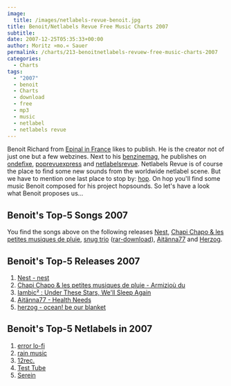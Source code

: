 ```yaml
---
image:
  title: /images/netlabels-revue-benoit.jpg
title: Benoit/Netlabels Revue Free Music Charts 2007
subtitle: 
date: 2007-12-25T05:35:33+00:00
author: Moritz »mo.« Sauer
permalink: /charts/213-benoitnetlabels-revuew-free-music-charts-2007
categories:
  - Charts
tags:
  - "2007"
  - benoit
  - Charts
  - download
  - free
  - mp3
  - music
  - netlabel
  - netlabels revue
---
```

Benoit Richard from [Epinal in France](http://maps.google.de/maps?f=q&hl=de&geocode=&time=&date=&ttype=&q=Epinal+in+France+&sll=50.940664,6.959911&sspn=0.31109,0.725098&ie=UTF8&ll=48.166085,6.459961&spn=21.094558,46.40625&z=5&om=1) likes to publish. He is the creator not of just one but a few webzines. Next to his [benzinemag](http://www.benzinemag.net), he publishes on [ondefixe](http://www.ondefixe.net), [poprevuexpress](http://poprevuexpress.blogspot.com) and [netlabelsrevue](http://netlabelsrevue.blogspot.com). Netlabels Revue is of course the place to find some new sounds from the worldwide netlabel scene. But we have to mention one last place to stop by: [hop](http://hop.over-blog.com). On hop you'll find some music Benoit composed for his project hopsounds. So let's have a look what Benoit proposes us...<!--more-->

## Benoit's Top-5 Songs 2007

You find the songs above on the following releases [Nest](http://www.serein.co.uk/music/ser013/), [Chapi Chapo & les petites musiques de pluie](http://www.error-lofi.com), [snug trio](http://lesdiksquisautent.free.fr/catalogue.htm) ([rar-download](http://snugtrio.free.fr/snugtrio_vol3_2007.rar)), [Aitänna77](http://www.monocromatica.com/netlabel/releases/tube081.htm) and [Herzog](http://www.archive.org/details/12rec.039).

## Benoit's Top-5 Releases 2007

  1. [Nest - nest](http://www.serein.co.uk/music/ser013/)
  2. [Chapi Chapo & les petites musiques de pluie - Armizio&ugrave; du](http://www.error-lofi.com/netlabel/news.html)
  3. [Iambic&sup2; : Under These Stars, We'll Sleep Again](http://www.laridae.at/releases.php?id=34&start=0)
  4. [Ait&auml;nna77 - Health Needs](http://www.aitanna77.net/releases.php)
  5. [herzog - ocean! be our blanket](http://grandmasterrobo.sonicsquirrel.net/12rec/%5b12rec.039%5d%20Herzog%20-%20Ocean%21%20Be%20Our%20Blanket/12rec.039.zip)

## Benoit's Top-5 Netlabels in 2007

  1. [error lo-fi](http://www.error-lofi.com/)
  2. [rain music](http://rainmusic.free.fr/)
  3. [12rec.](http://12rec.net/)
  4. [Test Tube](http://testtube.monocromatica.com)
  5. [Serein](http://www.serein.co.uk/)